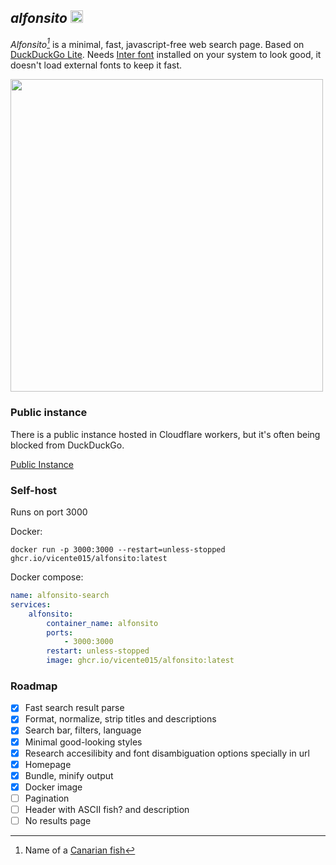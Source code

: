 ## *alfonsito* <img src="https://github.com/user-attachments/assets/38b8b3a9-b1bd-48e7-aba9-abe417eb99c3" height="20px"></img> 

*Alfonsito[^1]* is a minimal, fast, javascript-free web search page.
Based on [DuckDuckGo Lite](https://lite.duckduckgo.com/lite).
Needs [Inter font](https://rsms.me/inter/) installed on your system to look good, it doesn't load external fonts to keep it fast.

<img src="https://github.com/user-attachments/assets/8b664e94-25a0-4c79-90bb-769d2eb2182a" height="500px"></img>

### Public instance
There is a public instance hosted in Cloudflare workers, but it's often being blocked from DuckDuckGo.

[Public Instance](https://alfonsito.vicente015.workers.dev/)

### Self-host
Runs on port 3000

Docker:
```shell
docker run -p 3000:3000 --restart=unless-stopped ghcr.io/vicente015/alfonsito:latest
```

Docker compose:

```yaml
name: alfonsito-search
services:
    alfonsito:
        container_name: alfonsito
        ports:
            - 3000:3000
        restart: unless-stopped
        image: ghcr.io/vicente015/alfonsito:latest
```

### Roadmap

- [X] Fast search result parse
- [X] Format, normalize, strip titles and descriptions
- [X] Search bar, filters, language
- [X] Minimal good-looking styles
- [X] Research accesilibity and font disambiguation options specially in url
- [X] Homepage
- [X] Bundle, minify output
- [X] Docker image
- [ ] Pagination
- [ ] Header with ASCII fish? and description
- [ ] No results page

[^1]: Name of a [Canarian fish](https://www3.gobiernodecanarias.org/medusa/mediateca/ecoescuela/?attachment_id=7054)
